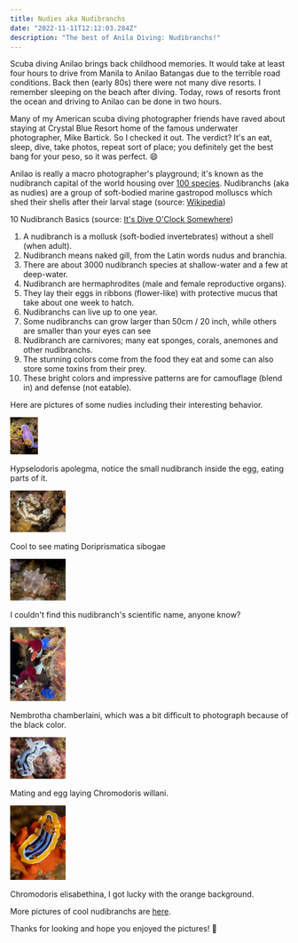 ```yaml
---
title: Nudies aka Nudibranchs
date: "2022-11-11T12:12:03.284Z"
description: "The best of Anila Diving: Nudibranchs!"
---
```


Scuba diving Anilao brings back childhood memories. It would take at least four hours to drive from Manila to Anilao Batangas due to the terrible road conditions. Back then (early 80s) there were not many dive resorts. I remember sleeping on the beach after diving. Today, rows of resorts front the ocean and driving to Anilao can be done in two hours.

Many of my American scuba diving photographer friends have raved about staying at Crystal Blue Resort home of the famous underwater photographer, Mike Bartick. So I checked it out. The verdict? It's an eat, sleep, dive, take photos, repeat sort of place; you definitely get the best bang for your peso, so it was perfect. :smile:

Anilao is really a macro photographer's playground; it's known as the nudibranch capital of the world housing over <a href="http://www.nudibranch.org/Philippine%20Sea%20Slugs/html/philippine-nudibranchs.html" target="_blank">100 species</a>. Nudibranchs (aka as nudies) are a group of soft-bodied marine gastropod molluscs which shed their shells after their larval stage (source: <a href="https://en.wikipedia.org/wiki/Nudibranch" target="_blank">Wikipedia</a>)

10 Nudibranch Basics (source: [It's Dive O'Clock Somewhere](https://www.diveoclock.com/destinations/Asia/Philippines/Anilao_nudibranchs/))

1. A nudibranch is a mollusk (soft-bodied invertebrates) without a shell (when adult).
2. Nudibranch means naked gill, from the Latin words nudus and branchia.
3. There are about 3000 nudibranch species at shallow-water and a few at deep-water.
4. Nudibranch are hermaphrodites (male and female reproductive organs).
5. They lay their eggs in ribbons (flower-like) with protective mucus that take about one week to hatch.
6. Nudibranchs can live up to one year.
7. Some nudibranchs can grow larger than 50cm / 20 inch, while others are smaller than your eyes can see
8. Nudibranch are carnivores; many eat sponges, corals, anemones and other nudibranchs.
9. The stunning colors come from the food they eat and some can also store some toxins from their prey.
10. These bright colors and impressive patterns are for camouflage (blend in) and defense (not eatable).

Here are pictures of some nudies including their interesting behavior.

<img width="50" alt="nudibranch" src="./hypse-apolegma.jpg">

Hypselodoris apolegma, notice the small nudibranch inside the egg, eating parts of it.

<img width="100" alt="nudibranch" src="./dori-sibogae.jpg">

Cool to see mating Doriprismatica sibogae

<img width="100" alt="nudibranch" src="./no-name.jpg">

I couldn't find this nudibranch's scientific name, anyone know?

<img width="100" alt="nudibranch" src="./nem-chamberlaini.jpg">

Nembrotha chamberlaini, which was a bit difficult to photograph because of the black color.

<img width="100" alt="nudibranch" src="./chrome-willani.jpg">

Mating and egg laying Chromodoris willani.

<img width="100" alt="nudibranch" src="./chrom-elisabethina.jpg">

Chromodoris elisabethina, I got lucky with the orange background.

More pictures of cool nudibranchs are <a href="https://adobe.ly/3WLsn6y" target="_blank">here</a>.

Thanks for looking and hope you enjoyed the pictures! :wave:
